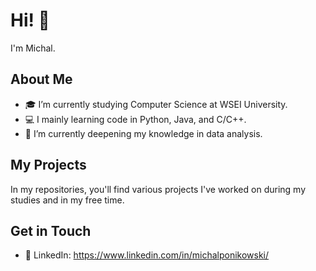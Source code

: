 # Hi! 👋

I'm Michal.

## About Me

- 🎓 I’m currently studying Computer Science at WSEI University.
- 💻 I mainly learning code in Python, Java, and C/C++.
- 🌱 I’m currently deepening my knowledge in data analysis.

## My Projects

In my repositories, you'll find various projects I've worked on during my studies and in my free time.

## Get in Touch

- 💼 LinkedIn: https://www.linkedin.com/in/michalponikowski/
